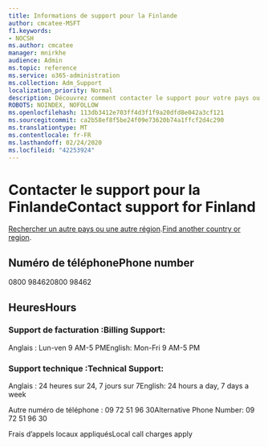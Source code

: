 ```yaml
---
title: Informations de support pour la Finlande
author: cmcatee-MSFT
f1.keywords:
- NOCSH
ms.author: cmcatee
manager: mnirkhe
audience: Admin
ms.topic: reference
ms.service: o365-administration
ms.collection: Adm_Support
localization_priority: Normal
description: Découvrez comment contacter le support pour votre pays ou région.
ROBOTS: NOINDEX, NOFOLLOW
ms.openlocfilehash: 113db3412e703ff4d3f1f9a20dfd8e042a3cf121
ms.sourcegitcommit: ca2b58ef8f5be24f09e73620b74a1ffcf2d4c290
ms.translationtype: MT
ms.contentlocale: fr-FR
ms.lasthandoff: 02/24/2020
ms.locfileid: "42253924"
---
```

# <a name="contact-support-for-finland"></a><span data-ttu-id="81a81-103">Contacter le support pour la Finlande</span><span class="sxs-lookup"><span data-stu-id="81a81-103">Contact support for Finland</span></span>

<span data-ttu-id="81a81-104">[Rechercher un autre pays ou une autre région](../contact-support-for-business-products.md).</span><span class="sxs-lookup"><span data-stu-id="81a81-104">[Find another country or region](../contact-support-for-business-products.md).</span></span>

## <a name="phone-number"></a><span data-ttu-id="81a81-105">Numéro de téléphone</span><span class="sxs-lookup"><span data-stu-id="81a81-105">Phone number</span></span>
<span data-ttu-id="81a81-106">0800 98462</span><span class="sxs-lookup"><span data-stu-id="81a81-106">0800 98462</span></span>

## <a name="hours"></a><span data-ttu-id="81a81-107">Heures</span><span class="sxs-lookup"><span data-stu-id="81a81-107">Hours</span></span>
### <a name="billing-support"></a><span data-ttu-id="81a81-108">Support de facturation :</span><span class="sxs-lookup"><span data-stu-id="81a81-108">Billing Support:</span></span>

<span data-ttu-id="81a81-109">Anglais : Lun-ven 9 AM-5 PM</span><span class="sxs-lookup"><span data-stu-id="81a81-109">English: Mon-Fri 9 AM-5 PM</span></span>

### <a name="technical-support"></a><span data-ttu-id="81a81-110">Support technique :</span><span class="sxs-lookup"><span data-stu-id="81a81-110">Technical Support:</span></span>

<span data-ttu-id="81a81-111">Anglais : 24 heures sur 24, 7 jours sur 7</span><span class="sxs-lookup"><span data-stu-id="81a81-111">English: 24 hours a day, 7 days a week</span></span>

<span data-ttu-id="81a81-112">Autre numéro de téléphone : 09 72 51 96 30</span><span class="sxs-lookup"><span data-stu-id="81a81-112">Alternative Phone Number: 09 72 51 96 30</span></span>

<span data-ttu-id="81a81-113">Frais d’appels locaux appliqués</span><span class="sxs-lookup"><span data-stu-id="81a81-113">Local call charges apply</span></span>